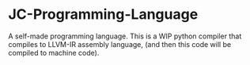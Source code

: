 # JC-Programming-Language
A self-made programming language.
This is a WIP python compiler that compiles to LLVM-IR assembly language, (and then this code will be compiled to machine code).
